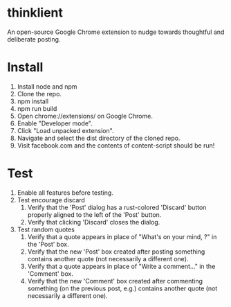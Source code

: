 # thinklient
An open-source Google Chrome extension to nudge towards thoughtful and deliberate posting.

# Install
1. Install node and npm
1. Clone the repo.
1. npm install
1. npm run build
1. Open chrome://extensions/ on Google Chrome.
1. Enable "Developer mode".
1. Click "Load unpacked extension".
1. Navigate and select the dist directory of the cloned repo.
1. Visit facebook.com and the contents of content-script should be run!

# Test
1. Enable all features before testing.
1. Test encourage discard
    1. Verify that the 'Post' dialog has a rust-colored 'Discard' button properly aligned to the left of the 'Post' button.
    1. Verify that clicking 'Discard' closes the dialog.
1. Test random quotes
    1. Verify that a quote appears in place of "What's on your mind, <HAL>?" in the 'Post' box.
    1. Verify that the new 'Post' box created after posting something contains another quote (not necessarily a different one).
    1. Verify that a quote appears in place of "Write a comment..." in the 'Comment' box.
    1. Verify that the new 'Comment' box created after commenting something (on the previous post, e.g.) contains another quote (not necessarily a different one).
